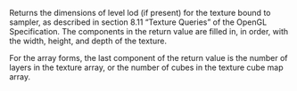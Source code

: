 Returns the dimensions of level lod (if present) for the texture bound to sampler, as described in section 8.11 “Texture Queries” of the OpenGL Specification.
The components in the return value are filled in, in order, with the width, height, and depth of the texture.

For the array forms, the last component of the return value is the number of layers in the texture array, or the number of cubes in the texture cube map array.